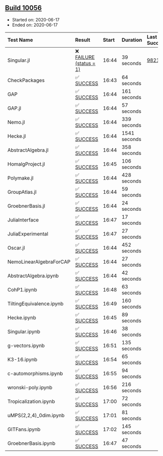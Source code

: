 ## [Build 10056](https://oscarci.mathematik.uni-kl.de/job/oscar/10056/)

* Started on: 2020-06-17
* Ended on: 2020-06-17

| Test Name    | Result | Start | Duration | Last Success | First Failure |
|:-------------|:-------|:------|:---------|:-------------|:--------------|
| Singular.jl | ❌ [FAILURE (status = 1)](https://oscarci.mathematik.uni-kl.de/job/oscar/10056/artifact/logs/build-10056/Singular.jl.log) | 16:44 | 39 seconds | [9821](https://oscarci.mathematik.uni-kl.de/job/oscar/9821/) | [9822](https://oscarci.mathematik.uni-kl.de/job/oscar/9822/) |
| CheckPackages | ✅ [SUCCESS](https://oscarci.mathematik.uni-kl.de/job/oscar/10056/artifact/logs/build-10056/CheckPackages.log) | 16:43 | 64 seconds |  |  |
| GAP | ✅ [SUCCESS](https://oscarci.mathematik.uni-kl.de/job/oscar/10056/artifact/logs/build-10056/GAP.log) | 16:44 | 161 seconds |  |  |
| GAP.jl | ✅ [SUCCESS](https://oscarci.mathematik.uni-kl.de/job/oscar/10056/artifact/logs/build-10056/GAP.jl.log) | 16:44 | 57 seconds |  |  |
| Nemo.jl | ✅ [SUCCESS](https://oscarci.mathematik.uni-kl.de/job/oscar/10056/artifact/logs/build-10056/Nemo.jl.log) | 16:44 | 339 seconds |  |  |
| Hecke.jl | ✅ [SUCCESS](https://oscarci.mathematik.uni-kl.de/job/oscar/10056/artifact/logs/build-10056/Hecke.jl.log) | 16:44 | 1541 seconds |  |  |
| AbstractAlgebra.jl | ✅ [SUCCESS](https://oscarci.mathematik.uni-kl.de/job/oscar/10056/artifact/logs/build-10056/AbstractAlgebra.jl.log) | 16:44 | 358 seconds |  |  |
| HomalgProject.jl | ✅ [SUCCESS](https://oscarci.mathematik.uni-kl.de/job/oscar/10056/artifact/logs/build-10056/HomalgProject.jl.log) | 16:45 | 106 seconds |  |  |
| Polymake.jl | ✅ [SUCCESS](https://oscarci.mathematik.uni-kl.de/job/oscar/10056/artifact/logs/build-10056/Polymake.jl.log) | 16:44 | 428 seconds |  |  |
| GroupAtlas.jl | ✅ [SUCCESS](https://oscarci.mathematik.uni-kl.de/job/oscar/10056/artifact/logs/build-10056/GroupAtlas.jl.log) | 16:44 | 59 seconds |  |  |
| GroebnerBasis.jl | ✅ [SUCCESS](https://oscarci.mathematik.uni-kl.de/job/oscar/10056/artifact/logs/build-10056/GroebnerBasis.jl.log) | 16:44 | 24 seconds |  |  |
| JuliaInterface | ✅ [SUCCESS](https://oscarci.mathematik.uni-kl.de/job/oscar/10056/artifact/logs/build-10056/JuliaInterface.log) | 16:47 | 17 seconds |  |  |
| JuliaExperimental | ✅ [SUCCESS](https://oscarci.mathematik.uni-kl.de/job/oscar/10056/artifact/logs/build-10056/JuliaExperimental.log) | 16:47 | 27 seconds |  |  |
| Oscar.jl | ✅ [SUCCESS](https://oscarci.mathematik.uni-kl.de/job/oscar/10056/artifact/logs/build-10056/Oscar.jl.log) | 16:44 | 452 seconds |  |  |
| NemoLinearAlgebraForCAP | ✅ [SUCCESS](https://oscarci.mathematik.uni-kl.de/job/oscar/10056/artifact/logs/build-10056/NemoLinearAlgebraForCAP.log) | 16:44 | 27 seconds |  |  |
| AbstractAlgebra.ipynb | ✅ [SUCCESS](https://oscarci.mathematik.uni-kl.de/job/oscar/10056/artifact/logs/build-10056/AbstractAlgebra.ipynb.log) | 16:44 | 42 seconds |  |  |
| CohP1.ipynb | ✅ [SUCCESS](https://oscarci.mathematik.uni-kl.de/job/oscar/10056/artifact/logs/build-10056/CohP1.ipynb.log) | 16:48 | 63 seconds |  |  |
| TiltingEquivalence.ipynb | ✅ [SUCCESS](https://oscarci.mathematik.uni-kl.de/job/oscar/10056/artifact/logs/build-10056/TiltingEquivalence.ipynb.log) | 16:49 | 160 seconds |  |  |
| Hecke.ipynb | ✅ [SUCCESS](https://oscarci.mathematik.uni-kl.de/job/oscar/10056/artifact/logs/build-10056/Hecke.ipynb.log) | 16:45 | 89 seconds |  |  |
| Singular.ipynb | ✅ [SUCCESS](https://oscarci.mathematik.uni-kl.de/job/oscar/10056/artifact/logs/build-10056/Singular.ipynb.log) | 16:46 | 38 seconds |  |  |
| g-vectors.ipynb | ✅ [SUCCESS](https://oscarci.mathematik.uni-kl.de/job/oscar/10056/artifact/logs/build-10056/g-vectors.ipynb.log) | 16:51 | 135 seconds |  |  |
| K3-16.ipynb | ✅ [SUCCESS](https://oscarci.mathematik.uni-kl.de/job/oscar/10056/artifact/logs/build-10056/K3-16.ipynb.log) | 16:54 | 65 seconds |  |  |
| c-automorphisms.ipynb | ✅ [SUCCESS](https://oscarci.mathematik.uni-kl.de/job/oscar/10056/artifact/logs/build-10056/c-automorphisms.ipynb.log) | 16:55 | 94 seconds |  |  |
| wronski-poly.ipynb | ✅ [SUCCESS](https://oscarci.mathematik.uni-kl.de/job/oscar/10056/artifact/logs/build-10056/wronski-poly.ipynb.log) | 16:56 | 216 seconds |  |  |
| Tropicalization.ipynb | ✅ [SUCCESS](https://oscarci.mathematik.uni-kl.de/job/oscar/10056/artifact/logs/build-10056/Tropicalization.ipynb.log) | 17:00 | 72 seconds |  |  |
| uMPS(2,2,4)_0dim.ipynb | ✅ [SUCCESS](https://oscarci.mathematik.uni-kl.de/job/oscar/10056/artifact/logs/build-10056/uMPS-2-2-4-_0dim.ipynb.log) | 17:01 | 81 seconds |  |  |
| GITFans.ipynb | ✅ [SUCCESS](https://oscarci.mathematik.uni-kl.de/job/oscar/10056/artifact/logs/build-10056/GITFans.ipynb.log) | 17:02 | 145 seconds |  |  |
| GroebnerBasis.ipynb | ✅ [SUCCESS](https://oscarci.mathematik.uni-kl.de/job/oscar/10056/artifact/logs/build-10056/GroebnerBasis.ipynb.log) | 16:47 | 47 seconds |  |  |
